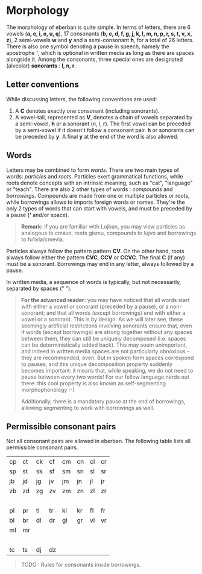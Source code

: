 # Morphology

The morphology of eberban is quite simple. In terms of letters, there are 6
vowels (**a, e, i, o, u, q**), 17 consonants (**b, c, d, f, g, j, k, l, m, n, p,
r, s, t, v, x, z**), 2 semi-vowels **w** and **y** and a semi-consonant **h**,
for a total of 26 letters. There is also one symbol denoting a pause in speech,
namely the apostrophe **'**, which is optional in written media as long as there
are spaces alongside it. Among the consonants, three special ones are designated
(alveolar) **sonorants** : **l, n, r**.

## Letter conventions

While discussing letters, the following conventions are used:
1. A **C** denotes exactly one consonant (including sonorants).
2. A vowel-tail, represented as **V**, denotes a chain of vowels separated by a
   semi-vowel, **h** or a sonorant (n, l, r). The first vowel can be preceded by
   a semi-vowel if it doesn't follow a consonant pair. **h** or sonorants can be
   preceded by **y**. A final **y** at the end of the word is also allowed.

## Words

Letters may be combined to form *words*. There are two main types of words:
*particles* and *roots*. Particles exert grammatical functions, while roots
denote concepts with an intrinsic meaning, such as "cat", "language" or "teach".
There are also 2 other types of words : *compounds* and *borrowings*. Compounds
are made from one or multiple particles or roots, while borrowings allows to
imports foreign words or names. They're the only 2 types of words that can start
with vowels, and must be preceded by a pause (**'** and/or space).

> **Remark:** If you are familiar with Lojban, you may view particles as
> analogous to cmavo, roots gismu, compounds to lujvo and borrowings to
> fu'ivla/cmevla.

Particles always follow the pattern pattern **CV**. On the other hand, roots
always follow either the pattern **CVC**, **CCV** or **CCVC**. The final **C**
(if any) must be a sonorant. Borrowings may end in any letter, always followed
by a pause.

In written media, a sequence of words is typically, but not necessarily,
separated by spaces (" ").

>  **For the advanced reader:** you may have noticed that all words start with
>  either a vowel or sonorant (preceded by a pause), or a non-sonorant; and that
>  all words (except borrowings) end with either a vowel or a sonorant. This is
>  by design. As we will later see, these seemingly artificial restrictions
>  involving sonorants ensure that, even if words (except borrowings) are strung
>  together without any spaces between them, they can still be uniquely
>  decomposed (i.e. spaces can be deterministically added back). This may seem
>  unimportant, and indeed in written media spaces are not particularly
>  obnoxious &ndash; they are recommended, even. But in spoken form spaces
>  correspond to pauses, and this unique decomposition property suddenly becomes
>  important: it means that, while speaking, we do not need to pause between
>  every two words! For our fellow language nerds out there: this cool property
>  is also known as self-segmenting morphophonology :-)
>
>  Additionally, there is a mandatory pause at the end of borrowings, allowing
>  segmenting to work with borrowings as well.

## Permissible consonant pairs

Not all consonant pairs are allowed in eberban. The following table lists all
permissible consonant pairs.

|     |     |     |     |     |     |     |        |
| --- | --- | --- | --- | --- | --- | --- | ------ |
| cp  | ct  | ck  | cf  | cm  | cn  | cl  | cr     |
| sp  | st  | sk  | sf  | sm  | sn  | sl  | sr     |
| jb  | jd  | jg  | jv  | jm  | jn  | jl  | jr     |
| zb  | zd  | zg  | zv  | zm  | zn  | zl  | zr     |
|     |     |     |     |     |     |     | &nbsp; |
| pl  | pr  | tl  | tr  | kl  | kr  | fl  | fr     |
| bl  | br  | dl  | dr  | gl  | gr  | vl  | vr     |
| ml  | mr  |     |     |     |     |     |        |
|     |     |     |     |     |     |     | &nbsp; |
| tc  | ts  | dj  | dz  |

> TODO : Rules for consonants inside borrowings.